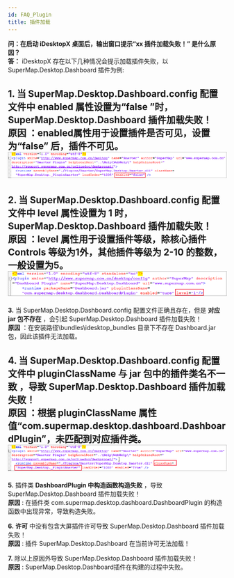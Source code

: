 ```yaml
---
id: FAQ_Plugin
title: 插件加载
---  
```


**问：在启动 iDesktopX 桌面后，输出窗口提示“xx 插件加载失败！” 是什么原因？**  
**答：**   iDesktopX 存在以下几种情况会提示加载插件失败，以 SuperMap.Desktop.Dashboard 插件为例:

**1.** 当 SuperMap.Desktop.Dashboard.config 配置文件中 **enabled 属性设置为“false**
”时，SuperMap.Desktop.Dashboard 插件加载失败！  
 **原因** ：enabled属性用于设置插件是否可见，设置为“false” 后，插件不可见。   ![](img/Plugin_enable.png)  
---  
  
**2.** 当 SuperMap.Desktop.Dashboard.config 配置文件中 **level 属性设置为 1**
时，SuperMap.Desktop.Dashboard 插件加载失败！  
 **原因** ：level 属性用于设置插件等级，除核心插件 Controls 等级为1外，其他插件等级为 2-10 的整数，一般设置为5。
![](img/Plugin_level.png)  
---  
  
**3.** 当 SuperMap.Desktop.Dashboard.config 配置文件正确且存在，但是 **对应 jar 包不存在** ，会引起
SuperMap.Desktop.Dashboard 插件加载失败！  
**原因** ：在安装路径\bundles\idesktop_bundles 目录下不存在 Dashboard.jar 包，因此该插件无法加载。

**4.** 当 SuperMap.Desktop.Dashboard.config 配置文件中 **pluginClassName 与 jar
包中的插件类名不一致** ，导致 SuperMap.Desktop.Dashboard 插件加载失败！  
**原因** ：根据 pluginClassName
属性值“com.supermap.desktop.dashboard.DashboardPlugin”，未匹配到对应插件类。
![](img/Plugin_Name.png)  
---  
  
**5.** 插件类 **DashboardPlugin 中构造函数构造失败** ，导致 SuperMap.Desktop.Dashboard
插件加载失败！  
**原因** : 在插件类 com.supermap.desktop.dashboard.DashboardPlugin
的构造函数中出现异常，导致构造失败。

**6.** **许可** 中没有包含大屏插件许可导致 SuperMap.Desktop.Dashboard 插件加载失败！  
**原因** : 插件 SuperMap.Desktop.Dashboard 在当前许可无法加载！

**7.** 除以上原因外导致 SuperMap.Desktop.Dashboard 插件加载失败！  
**原因** : SuperMap.Desktop.Dashboard插件在构建的过程中失败。  
  


